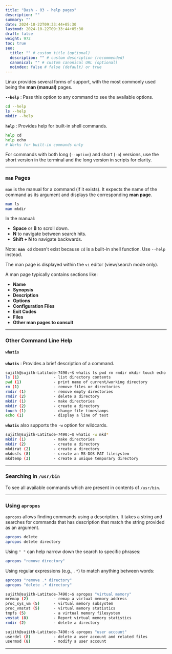 ```yaml
---
title: "Bash - 03 - help pages"
description: ""
summary: ""
date: 2024-10-22T09:33:44+05:30
lastmod: 2024-10-22T09:33:44+05:30
draft: false
weight: 972
toc: true
seo:
  title: "" # custom title (optional)
  description: "" # custom description (recommended)
  canonical: "" # custom canonical URL (optional)
  noindex: false # false (default) or true
---
```




Linux provides several forms of support, with the most commonly used being the **man (manual)** pages.

**`--help`** : Pass this option to any command to see the available options.
```bash
cd --help
ls --help
mkdir --help
```

**`help`** : Provides help for built-in shell commands.
```bash
help cd
help echo  
# Works for built-in commands only
```

For commands with both long (`--option`) and short (`-o`) versions, use the short version in the terminal and the long version in scripts for clarity.


---

### **`man` Pages**

`man` is the manual for a command (if it exists). 
It expects the name of the command as its argument and displays the corresponding **man page**.

```bash
man ls
man mkdir
```

In the manual:
- **Space** or **B** to scroll down.
- **N** to navigate between search hits.
- **Shift + N** to navigate backwards.

Note: **`man cd`** doesn't exist because `cd` is a built-in shell function. Use `--help` instead.

The man page is displayed within the `vi` editor (view/search mode only).

A man page typically contains sections like:
- **Name**
- **Synopsis**
- **Description**
- **Options**
- **Configuration Files**
- **Exit Codes**
- **Files**
- **Other man pages to consult**

---

### **Other Command Line Help**

#### `whatis`

**`whatis`** : Provides a brief description of a command.

```bash
sujith@sujith-Latitude-7490:~$ whatis ls pwd rm rmdir mkdir touch echo
ls (1)               - list directory contents
pwd (1)              - print name of current/working directory
rm (1)               - remove files or directories
rmdir (1)            - remove empty directories
rmdir (2)            - delete a directory
mkdir (1)            - make directories
mkdir (2)            - create a directory
touch (1)            - change file timestamps
echo (1)             - display a line of text
```

**`whatis`** also supports the `-w` option for wildcards.

```bash
sujith@sujith-Latitude-7490:~$ whatis -w mkd*
mkdir (1)            - make directories
mkdir (2)            - create a directory
mkdirat (2)          - create a directory
mkdosfs (8)          - create an MS-DOS FAT filesystem
mkdtemp (3)          - create a unique temporary directory
```

---

### **Searching in `/usr/bin`**

To see all available commands which are present in contents of `/usr/bin`.

---

### **Using `apropos`**

`apropos` allows finding commands using a description. 
It takes a string and searches for commands that has description that match the string provided as an argument.

```bash
apropos delete
apropos delete directory
```

Using `" "` can help narrow down the search to specific phrases:

```bash
apropos "remove directory"
```

Using regular expressions (e.g., `.*`) to match anything between words:
```bash
apropos "remove .* directory"
apropos "delete .* directory"
```


```bash
sujith@sujith-Latitude-7490:~$ apropos "virtual memory"
mremap (2)           - remap a virtual memory address
proc_sys_vm (5)      - virtual memory subsystem
proc_vmstat (5)      - virtual memory statistics
tmpfs (5)            - a virtual memory filesystem
vmstat (8)           - Report virtual memory statistics
rmdir (2)            - delete a directory
```

```bash
sujith@sujith-Latitude-7490:~$ apropos "user account"
userdel (8)          - delete a user account and related files
usermod (8)          - modify a user account
```

---
